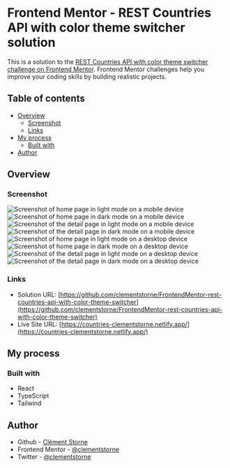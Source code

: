 # Frontend Mentor - REST Countries API with color theme switcher solution

This is a solution to the [REST Countries API with color theme switcher challenge on Frontend Mentor](https://www.frontendmentor.io/challenges/rest-countries-api-with-color-theme-switcher-5cacc469fec04111f7b848ca). Frontend Mentor challenges help you improve your coding skills by building realistic projects.

## Table of contents

- [Overview](#overview)
  - [Screenshot](#screenshot)
  - [Links](#links)
- [My process](#my-process)
  - [Built with](#built-with)
- [Author](#author)

## Overview

### Screenshot

![Screenshot of home page in light mode on a mobile device](./screenshots/mobile-home-light.png)
![Screenshot of home page in dark mode on a mobile device](./screenshots/mobile-home-dark.png)
![Screenshot of the detail page in light mode on a mobile device](./screenshots/mobile-detail-light.png)
![Screenshot of the detail page in dark mode on a mobile device](./screenshots/mobile-detail-dark.png)
![Screenshot of home page in light mode on a desktop device](./screenshots/desktop-home-light.png)
![Screenshot of home page in dark mode on a desktop device](./screenshots/desktop-home-dark.png)
![Screenshot of the detail page in light mode on a desktop device](./screenshots/desktop-detail-light.png)
![Screenshot of the detail page in dark mode on a desktop device](./screenshots/desktop-detail-dark.png)

### Links

- Solution URL: [https://github.com/clementstorne/FrontendMentor-rest-countries-api-with-color-theme-switcher](https://github.com/clementstorne/FrontendMentor-rest-countries-api-with-color-theme-switcher)
- Live Site URL: [https://countries-clementstorne.netlify.app/](https://countries-clementstorne.netlify.app/)

## My process

### Built with

- React
- TypeScript
- Tailwind

## Author

- Github - [Clément Storne](https://github.com/clementstorne)
- Frontend Mentor - [@clementstorne](https://www.frontendmentor.io/profile/clementstorne)
- Twitter - [@clementstorne](https://twitter.com/clementstorne)
